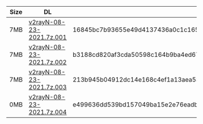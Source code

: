 |    Size   |     DL  | sha512sum |
|  ---  |  ---  |  ---  |
| 7MB | [v2rayN-08-23-2021.7z.001](https://cdn.jsdelivr.net/gh/googleians/v2rayN@main/v2rayN-08-23-2021.7z.001) | 16845bc7b93655e49d4137436a0c1c165b437a032d18d7c225329289d540bf372ab1c95d096426450e326688625be1b08277de2197a9a80c723a424bd438da07 |
| 7MB | [v2rayN-08-23-2021.7z.002](https://cdn.jsdelivr.net/gh/googleians/v2rayN@main/v2rayN-08-23-2021.7z.002) | b3188cd820af3cda50598c164b9ba4ed6771a9955d3bc24a59b782d84a05921e7ebbf3cb725618ab67ae1e6a8f74a67dfe2eb9440f15ed84430af965d346c275 |
| 7MB | [v2rayN-08-23-2021.7z.003](https://cdn.jsdelivr.net/gh/googleians/v2rayN@main/v2rayN-08-23-2021.7z.003) | 213b945b04912dc14e168c4ef1a13aea5354a93979bb93f7564179843c3299631139d3c2ed9c77f8672321b0e02ce682cc4036fb1db2a0537bb6a8b7785393b4 |
| 0MB | [v2rayN-08-23-2021.7z.004](https://cdn.jsdelivr.net/gh/googleians/v2rayN@main/v2rayN-08-23-2021.7z.004) | e499636dd539bd157049ba15e2e76eadb07e5bfd094828b612a8e6ca52cb5ff85b74a4900683624c8f5b061c582d14284f34760f484c52f3500e578006d925a9 |
